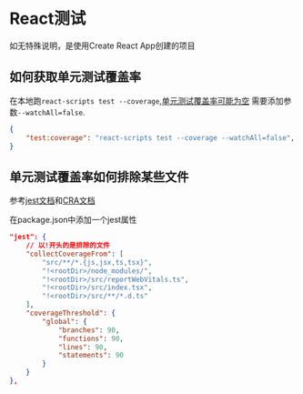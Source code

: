 # React测试

如无特殊说明，是使用Create React App创建的项目

## 如何获取单元测试覆盖率

在本地跑```react-scripts test --coverage```,[单元测试覆盖率可能为空](https://github.com/facebook/create-react-app/issues/6888) 需要添加参数```--watchAll=false```.

```json
{
    "test:coverage": "react-scripts test --coverage --watchAll=false",
}
```

## 单元测试覆盖率如何排除某些文件

参考[jest文档](https://jestjs.io/docs/configuration#collectcoveragefrom-array)和[CRA文档](https://create-react-app.dev/docs/running-tests#configuration)

在package.json中添加一个jest属性

```json
"jest": {
    // 以!开头的是排除的文件
    "collectCoverageFrom": [
        "src/**/*.{js,jsx,ts,tsx}",
        "!<rootDir>/node_modules/",
        "!<rootDir>/src/reportWebVitals.ts",
        "!<rootDir>/src/index.tsx",
        "!<rootDir>/src/**/*.d.ts"
    ],
    "coverageThreshold": {
        "global": {
            "branches": 90,
            "functions": 90,
            "lines": 90,
            "statements": 90
        }
    }
},
```

